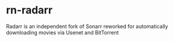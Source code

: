 # rn-radarr
Radarr is an independent fork of Sonarr reworked for automatically downloading movies via Usenet and BitTorrent
